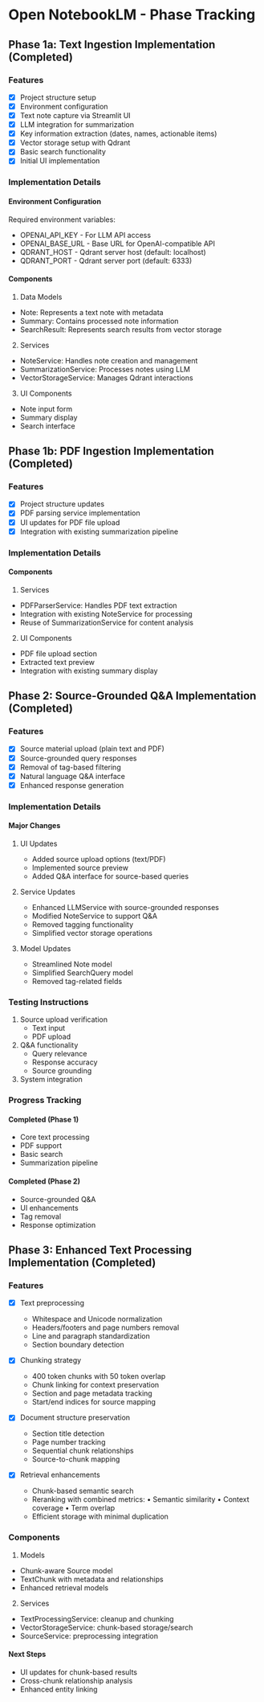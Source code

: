 # Open NotebookLM - Phase Tracking

## Phase 1a: Text Ingestion Implementation (Completed)

### Features
- [x] Project structure setup
- [x] Environment configuration
- [x] Text note capture via Streamlit UI
- [x] LLM integration for summarization
- [x] Key information extraction (dates, names, actionable items)
- [x] Vector storage setup with Qdrant
- [x] Basic search functionality
- [x] Initial UI implementation

### Implementation Details

#### Environment Configuration
Required environment variables:
- OPENAI_API_KEY - For LLM API access
- OPENAI_BASE_URL - Base URL for OpenAI-compatible API
- QDRANT_HOST - Qdrant server host (default: localhost)
- QDRANT_PORT - Qdrant server port (default: 6333)

#### Components

1. Data Models
- Note: Represents a text note with metadata
- Summary: Contains processed note information
- SearchResult: Represents search results from vector storage

2. Services
- NoteService: Handles note creation and management
- SummarizationService: Processes notes using LLM
- VectorStorageService: Manages Qdrant interactions

3. UI Components
- Note input form
- Summary display
- Search interface

## Phase 1b: PDF Ingestion Implementation (Completed)

### Features
- [x] Project structure updates
- [x] PDF parsing service implementation
- [x] UI updates for PDF file upload
- [x] Integration with existing summarization pipeline

### Implementation Details

#### Components

1. Services
- PDFParserService: Handles PDF text extraction
- Integration with existing NoteService for processing
- Reuse of SummarizationService for content analysis

2. UI Components
- PDF file upload section
- Extracted text preview
- Integration with existing summary display

## Phase 2: Source-Grounded Q&A Implementation (Completed)

### Features
- [x] Source material upload (plain text and PDF)
- [x] Source-grounded query responses
- [x] Removal of tag-based filtering
- [x] Natural language Q&A interface
- [x] Enhanced response generation

### Implementation Details

#### Major Changes
1. UI Updates
   - Added source upload options (text/PDF)
   - Implemented source preview
   - Added Q&A interface for source-based queries

2. Service Updates
   - Enhanced LLMService with source-grounded responses
   - Modified NoteService to support Q&A
   - Removed tagging functionality
   - Simplified vector storage operations

3. Model Updates
   - Streamlined Note model
   - Simplified SearchQuery model
   - Removed tag-related fields

### Testing Instructions
1. Source upload verification
   - Text input
   - PDF upload
2. Q&A functionality
   - Query relevance
   - Response accuracy
   - Source grounding
3. System integration

### Progress Tracking

#### Completed (Phase 1)
- Core text processing
- PDF support
- Basic search
- Summarization pipeline

#### Completed (Phase 2)
- Source-grounded Q&A
- UI enhancements
- Tag removal
- Response optimization

## Phase 3: Enhanced Text Processing Implementation (Completed)

### Features
- [x] Text preprocessing
  - Whitespace and Unicode normalization
  - Headers/footers and page numbers removal
  - Line and paragraph standardization
  - Section boundary detection

- [x] Chunking strategy
  - 400 token chunks with 50 token overlap
  - Chunk linking for context preservation
  - Section and page metadata tracking
  - Start/end indices for source mapping

- [x] Document structure preservation
  - Section title detection
  - Page number tracking
  - Sequential chunk relationships
  - Source-to-chunk mapping

- [x] Retrieval enhancements
  - Chunk-based semantic search
  - Reranking with combined metrics:
    • Semantic similarity
    • Context coverage
    • Term overlap
  - Efficient storage with minimal duplication

### Components

1. Models
  - Chunk-aware Source model
  - TextChunk with metadata and relationships
  - Enhanced retrieval models

2. Services
  - TextProcessingService: cleanup and chunking
  - VectorStorageService: chunk-based storage/search
  - SourceService: preprocessing integration

#### Next Steps
- UI updates for chunk-based results
- Cross-chunk relationship analysis
- Enhanced entity linking
